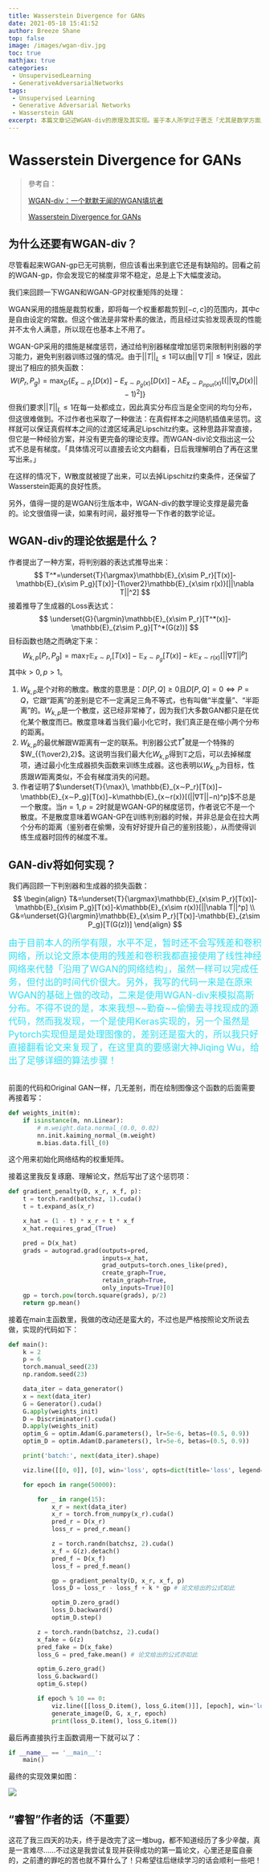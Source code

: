 ```yaml
---
title: Wasserstein Divergence for GANs
date: 2021-05-18 15:41:52
author: Breeze Shane
top: false
image: /images/wgan-div.jpg
toc: true
mathjax: true
categories: 
 - UnsupervisedLearning
 - GenerativeAdversarialNetworks
tags: 
 - Unsupervised Learning
 - Generative Adversarial Networks
 - Wasserstein GAN
excerpt: 本篇文章记述WGAN-div的原理及其实现。鉴于本人所学过于匮乏「尤其是数学方面」，太多东西理解不了，因此作此篇一来初步学习，二来留给以后的自己去解决。另外，也正因上述原因，本篇博客并不具备参考意义。
---
```


# Wasserstein Divergence for GANs

> 參考自：
>
> [WGAN-div：一个默默无闻的WGAN填坑者](https://spaces.ac.cn/archives/6139)
>
> [Wasserstein Divergence for GANs](https://arxiv.org/abs/1712.01026)

## 为什么还要有WGAN-div？

尽管看起来WGAN-gp已无可挑剔，但应该看出来到底它还是有缺陷的。回看之前的WGAN-gp，你会发现它的梯度非常不稳定，总是上下大幅度波动。

我们来回顾一下WGAN和WGAN-GP对权重矩阵的处理：

WGAN采用的措施是裁剪权重，即将每一个权重都裁剪到$[-c,c]$的范围内，其中$c$是自由设定的常数。但这个做法是非常朴素的做法，而且经过实验发现表现的性能并不太令人满意，所以现在也基本上不用了。

WGAN-GP采用的措施是梯度惩罚，通过给判别器梯度增加惩罚来限制判别器的学习能力，避免判别器训练过强的情况。由于$||T||_L\leq1$可以由$||\nabla T||\leq1$保证，因此提出了相应的损失函数：
$$
W(P_r, P_g)=\max_{D} \{E_{x \sim P_r}[D(x)]-E_{x\sim P_g(x)}[D(x)]-\lambda E_{x\sim P_{input}(x)}[(||\nabla_x D(x)||-1)^2] \}
$$
但我们要求$||T||_L\leq1$在每一处都成立，因此真实分布应当是全空间的均匀分布，但这很难做到。不过作者也采取了一种做法：在真假样本之间随机插值来惩罚。这样就可以保证真假样本之间的过渡区域满足Lipschitz约束。这种思路非常直接，但它是一种经验方案，并没有更完备的理论支撑。而WGAN-div论文指出这一公式不总是有梯度。「具体情况可以直接去论文内翻看，日后我理解明白了再在这里写出来。」

在这样的情况下，W散度就被提了出来，可以去掉Lipschitz约束条件，还保留了Wasserstein距离的良好性质。

另外，值得一提的是WGAN衍生版本中，WGAN-div的数学理论支撑是最完备的。论文很值得一读，如果有时间，最好推导一下作者的数学论证。

## WGAN-div的理论依据是什么？

作者提出了一种方案，将判别器的表达式推导出来：
$$
T^*=\underset{T}{\argmax}\mathbb{E}_{x\sim P_r}[T(x)]-\mathbb{E}_{x\sim P_g}[T(x)]-{1\over2}\mathbb{E}_{x\sim r(x)}[||\nabla T||^2]
$$
接着推导了生成器的Loss表达式：
$$
\underset{G}{\argmin}\mathbb{E}_{x\sim P_r}[T^*(x)]-\mathbb{E}_{z\sim P_g}[T^*(G(z))]
$$
目标函数也随之而确定下来：
$$
W_{k,p}[P_r,P_g]=\max_T\mathbb{E}_{x\sim P_r}[T(x)]-\mathbb{E}_{x\sim P_g}[T(x)]-k\mathbb{E}_{x\sim r(x)}[||\nabla T||^p]
$$
其中$k>0,p>1$。

1. $W_{k,p}$是个对称的散度。散度的意思是：$D[P,Q]≥0$且$D[P,Q]=0⇔P=Q$，它跟“距离”的差别是它不一定满足三角不等式，也有叫做“半度量”、“半距离”的。$W_{k,p}$是一个散度，这已经非常棒了，因为我们大多数GAN都只是在优化某个散度而已。散度意味着当我们最小化它时，我们真正是在缩小两个分布的距离。
2. $W_{k,p}$的最优解跟W距离有一定的联系。判别器公式$T^*$就是一个特殊的$W_{{1\over2},2}$。这说明当我们最大化$W_{k,p}$得到$\mathbb T$之后，可以去掉梯度项，通过最小化生成器损失函数来训练生成器。这也表明以$W_{k,p}$为目标，性质跟$W$距离类似，不会有梯度消失的问题。
3. 作者证明了$\underset{T}{\max}\, \mathbb{E}_{x∼P_r}[T(x)]−\mathbb{E}_{x∼P_g}[T(x)]−k\mathbb{E}_{x∼r(x)}[(||∇T||−n)^p]$不总是一个散度。当$n=1,p=2$时就是WGAN-GP的梯度惩罚，作者说它不是一个散度。不是散度意味着WGAN-GP在训练判别器的时候，并非总是会在拉大两个分布的距离（鉴别者在偷懒，没有好好提升自己的鉴别技能），从而使得训练生成器时回传的梯度不准。

## GAN-div将如何实现？

我们再回顾一下判别器和生成器的损失函数：
$$
\begin{align}
T&=\underset{T}{\argmax}\mathbb{E}_{x\sim P_r}[T(x)]-\mathbb{E}_{x\sim P_g}[T(x)]-k\mathbb{E}_{x\sim r(x)}[||\nabla T||^p]  \\
G&=\underset{G}{\argmin}\mathbb{E}_{x\sim P_r}[T(x)]-\mathbb{E}_{z\sim P_g}[T(G(z))]
\end{align}
$$
<table><font color="#30dff3" size=4>由于目前本人的所学有限，水平不足，暂时还不会写残差和卷积网络，所以论文原本使用的残差和卷积我都直接使用了线性神经网络来代替「沿用了WGAN的网络结构」，虽然一样可以完成任务，但付出的时间代价很大。另外，我写的代码一来是在原来WGAN的基础上做的改动，二来是使用WGAN-div来模拟高斯分布。不得不说的是，本来我想~~勤奋~~偷懒去寻找现成的源代码，然而我发现，一个是使用Keras实现的，另一个虽然是Pytorch实现但是是处理图像的，差别还是蛮大的，所以我只好直接翻看论文来复现了，在这里真的要感谢大神Jiqing Wu，给出了足够详细的算法步骤！</font></table>

前面的代码和Original GAN一样，几无差别，而在绘制图像这个函数的后面需要再接着写：

```python
def weights_init(m):
    if isinstance(m, nn.Linear):
        # m.weight.data.normal_(0.0, 0.02)
        nn.init.kaiming_normal_(m.weight)
        m.bias.data.fill_(0)
```

这个用来初始化网络结构的权重矩阵。

接着这里我反复琢磨、理解论文，然后写出了这个惩罚项：

```python
def gradient_penalty(D, x_r, x_f, p):
    t = torch.rand(batchsz, 1).cuda()
    t = t.expand_as(x_r)

    x_hat = (1 - t) * x_r + t * x_f
    x_hat.requires_grad_(True)

    pred = D(x_hat)
    grads = autograd.grad(outputs=pred,
                          inputs=x_hat,
                          grad_outputs=torch.ones_like(pred),
                          create_graph=True,
                          retain_graph=True,
                          only_inputs=True)[0]
    gp = torch.pow(torch.square(grads), p/2)
    return gp.mean()
```

接着在main主函数里，我做的改动还是蛮大的，不过也是严格按照论文所说去做，实现的代码如下：

```python
def main():
    k = 2
    p = 6
    torch.manual_seed(23)
    np.random.seed(23)

    data_iter = data_generator()
    x = next(data_iter)
    G = Generator().cuda()
    G.apply(weights_init)
    D = Discriminator().cuda()
    D.apply(weights_init)
    optim_G = optim.Adam(G.parameters(), lr=5e-6, betas=(0.5, 0.9))
    optim_D = optim.Adam(D.parameters(), lr=5e-6, betas=(0.5, 0.9))

    print('batch:', next(data_iter).shape)

    viz.line([[0, 0]], [0], win='loss', opts=dict(title='loss', legend=['D', 'G']))

    for epoch in range(50000):

        for _ in range(15):
            x_r = next(data_iter)
            x_r = torch.from_numpy(x_r).cuda()
            pred_r = D(x_r)
            loss_r = pred_r.mean()

            z = torch.randn(batchsz, 2).cuda()
            x_f = G(z).detach()
            pred_f = D(x_f)
            loss_f = pred_f.mean()

            gp = gradient_penalty(D, x_r, x_f, p)
            loss_D = loss_r - loss_f + k * gp # 论文给出的公式如此

            optim_D.zero_grad()
            loss_D.backward()
            optim_D.step()

        z = torch.randn(batchsz, 2).cuda()
        x_fake = G(z)
        pred_fake = D(x_fake)
        loss_G = pred_fake.mean() # 论文给出的公式亦如此

        optim_G.zero_grad()
        loss_G.backward()
        optim_G.step()

        if epoch % 10 == 0:
            viz.line([[loss_D.item(), loss_G.item()]], [epoch], win='loss', update='append')
            generate_image(D, G, x_r, epoch)
            print(loss_D.item(), loss_G.item())
```

最后再直接执行主函数调用一下就可以了：

```python
if __name__ == '__main__':
    main()
```

最终的实现效果如图：

![](/images/WGAN-div-1.png)

## “睿智”作者的话（不重要）

这花了我三四天的功夫，终于是改完了这一堆bug，都不知道经历了多少辛酸，真是一言难尽……不过这是我尝试复现并获得成功的第一篇论文，心里还是蛮自豪的，之前遭的罪吃的苦也就不算什么了！只希望往后继续学习的话会顺利一些吧！
